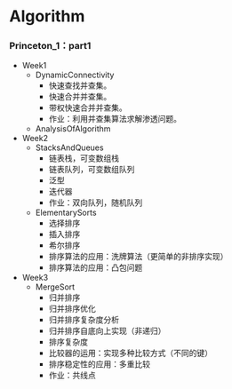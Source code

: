 # Algorithm

### Princeton_1：part1
- Week1
  - DynamicConnectivity
  	- 快速查找并查集。
  	- 快速合并并查集。
  	- 带权快速合并并查集。
  	- 作业：利用并查集算法求解渗透问题。
  - AnalysisOfAlgorithm
- Week2
  - StacksAndQueues
    - 链表栈，可变数组栈
    - 链表队列，可变数组队列
    - 泛型
    - 迭代器
    - 作业：双向队列，随机队列
  - ElementarySorts
    - 选择排序
    - 插入排序
    - 希尔排序
    - 排序算法的应用：洗牌算法（更简单的非排序实现）
    - 排序算法的应用：凸包问题
- Week3
  - MergeSort
    - 归并排序
    - 归并排序优化
    - 归并排序复杂度分析
    - 归并排序自底向上实现（非递归）
    - 排序复杂度
    - 比较器的运用：实现多种比较方式（不同的键）
    - 排序稳定性的应用：多重比较
    - 作业：共线点

